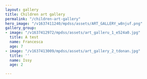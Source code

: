 ```yaml
---
layout: gallery
title: Children art gallery
permalink: "/children-art-gallery"
hero_image: "/v1637411240/mpdss/assets/ART_GALLERY_w8njuf.png"
gallery_group:
- image: "/v1637412972/mpdss/assets/art_galleru_1_e524a0.jpg"
  title: A test
  name: Francesca
  age: 7
- image: "/v1637413009/mpdss/assets/art_gallery_2_tdonan.jpg"
  title: ''
  name: Issy
  age: 2

---
```

